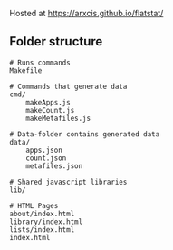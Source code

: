 Hosted at https://arxcis.github.io/flatstat/


## Folder structure

```
# Runs commands
Makefile

# Commands that generate data
cmd/
    makeApps.js
    makeCount.js
    makeMetafiles.js

# Data-folder contains generated data
data/
    apps.json
    count.json
    metafiles.json

# Shared javascript libraries
lib/

# HTML Pages
about/index.html
library/index.html
lists/index.html
index.html
```
